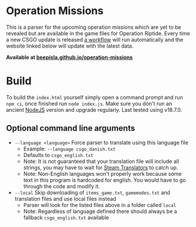 # Operation Missions

This is a parser for the upcoming operation missions which are yet to be revealed but are available in the game files for Operation Riptide. Every time a new CSGO update is released [a workflow](https://github.com/BeepIsla/operation-missions/actions) will run automatically and the website linked below will update with the latest data.

**Available at [beepisla.github.io/operation-missions](https://beepisla.github.io/operation-missions)**

# Build

To build the `index.html` yourself simply open a command prompt and run `npm ci`, once finished run `node index.js`.
Make sure you don't run an ancient [NodeJS](https://nodejs.org/) version and upgrade regularly. Last tested using v18.7.0.

## Optional command line arguments

- `--language <language>` Force parser to translate using this language file
  - Example: `--language csgo_danish.txt`
  - Defaults to `csgo_english.txt`
  - Note: It is not guaranteed that your translation file will include all strings, you may have to wait for [Steam Translators](https://translation.steampowered.com/) to catch up.
  - Note: Non-English languages won't properly work because some text in this program is hardcoded for english. You would have to go through the code and modify it.
- `--local` Skip downloading of `items_game.txt`, `gamemodes.txt` and translation files and use local files instead
  - Parser will look for the listed files above in a folder called `local`
  - Note: Regardless of language defined there should always be a fallback `csgo_english.txt` available
